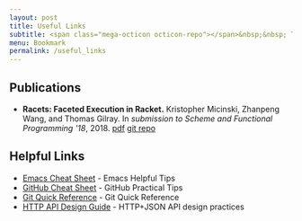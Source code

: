 ```yaml
---
layout: post
title: Useful Links
subtitle: <span class="mega-octicon octicon-repo"></span>&nbsp;&nbsp; To mark useful libs - tools - books, Also include my publications
menu: Bookmark
permalink: /useful_links
---
```


## Publications
- **Racets: Faceted Execution in Racket.** Kristopher Micinski, Zhanpeng Wang, and Thomas Gilray. In *submission to Scheme and Functional Programming '18*, 2018. [pdf](/assets/files/scheme19.pdf) [git repo](https://github.com/fordsec/racets)

## Helpful Links
- [Emacs Cheat Sheet](http://www.rgrjr.com/emacs/emacs_cheat.html) - Emacs Helpful Tips
- [GitHub Cheat Sheet](https://github.com/tiimgreen/github-cheat-sheet) - GitHub Practical Tips
- [Git Quick Reference](http://jonas.nitro.dk/git/quick-reference.html) - Git Quick Reference
- [HTTP API Design Guide](https://geemus.gitbooks.io/http-api-design/content/en/index.html) - HTTP+JSON API design practices
